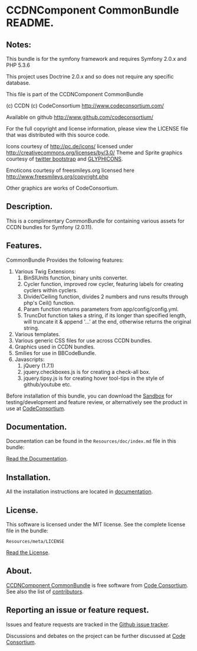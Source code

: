 CCDNComponent CommonBundle README.
==================================

  
## Notes:  
  
This bundle is for the symfony framework and requires Symfony 2.0.x and PHP 5.3.6
  
This project uses Doctrine 2.0.x and so does not require any specific database.
  

This file is part of the CCDNComponent CommonBundle

(c) CCDN (c) CodeConsortium <http://www.codeconsortium.com/> 

Available on github <http://www.github.com/codeconsortium/>

For the full copyright and license information, please view the LICENSE
file that was distributed with this source code.

Icons courtesy of http://pc.de/icons/ licensed under http://creativecommons.org/licenses/by/3.0/
Theme and Sprite graphics courtesy of [twitter bootstrap](http://twitter.github.com/bootstrap/index.html) and [GLYPHICONS](http://glyphicons.com/).

Emoticons courtesy of freesmileys.org licensed here http://www.freesmileys.org/copyright.php

Other graphics are works of CodeConsortium.

## Description.

This is a complimentary CommonBundle for containing various assets for CCDN bundles for Symfony (2.0.11).

## Features.

CommonBundle Provides the following features:

1. Various Twig Extensions:
	1. BinSIUnits function, binary units converter.
	2. Cycler function, improved row cycler, featuring labels for creating cyclers within cyclers.
	3. Divide/Ceiling function, divides 2 numbers and runs results through php's Ceil() function.
	4. Param function returns parameters from app/config/config.yml.
	5. TruncDot function takes a string, if its longer than specified length, will truncate it & append '...' at the end, otherwise returns the original string.
2. Various templates.
3. Various generic CSS files for use across CCDN bundles.
4. Graphics used in CCDN bundles.
5. Smilies for use in BBCodeBundle.
6. Javascripts:
 	1. jQuery (1.7.1)
	2. jquery.checkboxes.js is for creating a check-all box.
	3. jquery.tipsy.js is for creating hover tool-tips in the style of github/youtube etc.

Before installation of this bundle, you can download the [Sandbox](https://github.com/codeconsortium/CCDNSandBox) for testing/development and feature review, or alternatively see the product in use at [CodeConsortium](http://www.codeconsortium.com).

## Documentation.

Documentation can be found in the `Resources/doc/index.md` file in this bundle:

[Read the Documentation](index.md).

## Installation.

All the installation instructions are located in [documentation](install.md).

## License.

This software is licensed under the MIT license. See the complete license file in the bundle:

	Resources/meta/LICENSE

[Read the License](http://github.com/codeconsortium/CommonBundle/blob/master/Resources/meta/LICENSE).

## About.

[CCDNComponent CommonBundle](http://github.com/codeconsortium/CommonBundle) is free software from [Code Consortium](http://www.codeconsortium.com). 
See also the list of [contributors](http://github.com/codeconsortium/CommonBundle/contributors).

## Reporting an issue or feature request.

Issues and feature requests are tracked in the [Github issue tracker](http://github.com/codeconsortium/CommonBundle/issues).

Discussions and debates on the project can be further discussed at [Code Consortium](http://www.codeconsortium.com).
